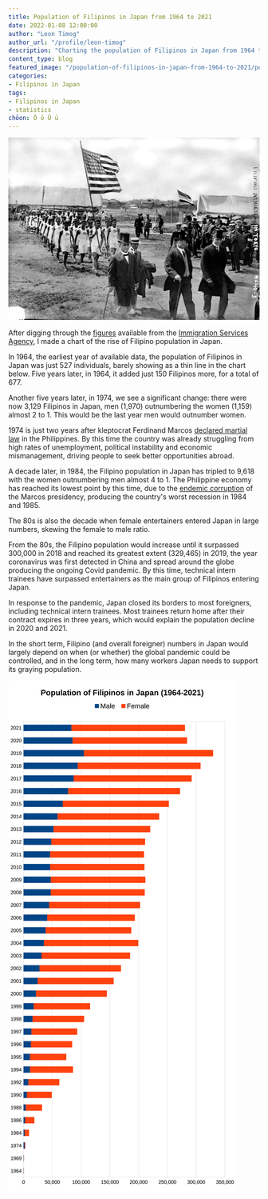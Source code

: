 ```yaml
---
title: Population of Filipinos in Japan from 1964 to 2021
date: 2022-01-08 12:00:00
author: "Leon Timog"
author_url: "/profile/leon-timog"
description: "Charting the population of Filipinos in Japan from 1964 to 2021"
content_type: blog
featured_image: "/population-of-filipinos-in-japan-from-1964-to-2021/population-filipinos-in-japan-1964-2021.png"
categories:
- Filipinos in Japan
tags:
- Filipinos in Japan
- statistics
chōon: Ō ō Ū ū
---
```

![Filipino athletes in Tokyo, Japan](filipino-athletes-in-tokyo-japan.jpg "Filipino athletes in Tokyo, Japan for the 1930 Far Eastern Championship Games. US Library of Congress photo provided by [John Tewell](https://www.flickr.com/photos/johntewell/6518825007); photo info by [Paul Eric Darvin](https://www.flickr.com/photos/darvader78/).")

After digging through the [figures](https://www.moj.go.jp/isa/policies/statistics/toukei_ichiran_touroku.html) available from the [Immigration Services Agency](https://www.moj.go.jp/isa/), I made a chart of the rise of Filipino population in Japan.

In 1964, the earliest year of available data, the population of Filipinos in Japan was just 527 individuals, barely showing as a thin line in the chart below. Five years later, in 1964, it added just 150 Filipinos more, for a total of 677. 

Another five years later, in 1974, we see a significant change: there were now 3,129 Filipinos in Japan, men (1,970) outnumbering the women (1,159) almost 2 to 1. This would be the last year men would outnumber women.

1974 is just two years after kleptocrat Ferdinand Marcos [declared martial law](https://en.wikipedia.org/wiki/Martial_law_in_the_Philippines#Marcos_administration) in the Philippines. By this time the country was already struggling from high rates of unemployment, political instability and economic mismanagement, driving people to seek better opportunities abroad.

A decade later, in 1984, the Filipino population in Japan has tripled to 9,618 with the women outnumbering men almost 4 to 1. The Philippine economy has reached its lowest point by this time, due to the [endemic corruption](https://historycollection.com/the-conjugal-dictatorship-of-ferdinand-and-imelda-marcos-shook-the-phillippines/) of the Marcos presidency, producing the country's worst recession in 1984 and 1985.

The 80s is also the decade when female entertainers entered Japan in large numbers, skewing the female to male ratio.

From the 80s, the Filipino population would increase until it surpassed 300,000 in 2018 and reached its greatest extent (329,465) in 2019, the year coronavirus was first detected in China and spread around the globe producing the ongoing Covid pandemic. By this time, technical intern trainees have surpassed entertainers as the main group of Filipinos entering Japan.

In response to the pandemic, Japan closed its borders to most foreigners, including technical intern trainees. Most trainees return home after their contract expires in three years, which would explain the population decline in 2020 and 2021.

In the short term, Filipino (and overall foreigner) numbers in Japan would largely depend on when (or whether) the global pandemic could be controlled, and in the long term, how many workers Japan needs to support its graying population.

![Population of Filipinos in Japan from 1964 to 2021](population-filipinos-in-japan-1964-2021.png "Population of Filipinos in Japan from 1964 to 2021, with figures from the Immigration Services Agency of Japan.")